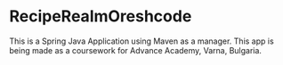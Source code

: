﻿# RecipeRealmOreshcode

This is a Spring Java Application using Maven as a manager. This app is being made as a coursework for Advance Academy, Varna, Bulgaria.
